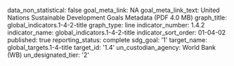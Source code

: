 data_non_statistical: false
goal_meta_link: NA
goal_meta_link_text: United Nations Sustainable Development Goals Metadata (PDF 4.0
  MB)
graph_title: global_indicators.1-4-2-title
graph_type: line
indicator_number: 1.4.2
indicator_name: global_indicators.1-4-2-title
indicator_sort_order: 01-04-02
published: true
reporting_status: complete
sdg_goal: '1'
target_name: global_targets.1-4-title
target_id: '1.4'
un_custodian_agency: World Bank (WB)
un_designated_tier: '2'